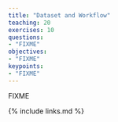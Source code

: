 ```yaml
---
title: "Dataset and Workflow"
teaching: 20
exercises: 10
questions:
- "FIXME"
objectives:
- "FIXME"
keypoints:
- "FIXME"
---
```

FIXME

{% include links.md %}
